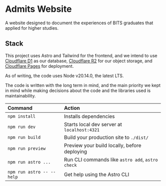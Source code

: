 # Admits Website

A website designed to document the experiences of BITS graduates that applied for higher studies.

## Stack

This project uses Astro and Tailwind for the frontend, and we intend to use [Cloudflare D1](https://developers.cloudflare.com/d1/) as our database, [Cloudflare R2](https://developers.cloudflare.com/r2/) for our object storage, and [Cloudflare Pages](https://developers.cloudflare.com/pages/) for deployment.

As of writing, the code uses Node v20.14.0, the latest LTS.

The code is written with the long term in mind, and the main priority we kept in mind while making decisions about the code and the libraries used is maintainability.

| Command                   | Action                                           |
| :------------------------ | :----------------------------------------------- |
| `npm install`             | Installs dependencies                            |
| `npm run dev`             | Starts local dev server at `localhost:4321`      |
| `npm run build`           | Build your production site to `./dist/`          |
| `npm run preview`         | Preview your build locally, before deploying     |
| `npm run astro ...`       | Run CLI commands like `astro add`, `astro check` |
| `npm run astro -- --help` | Get help using the Astro CLI                     |
